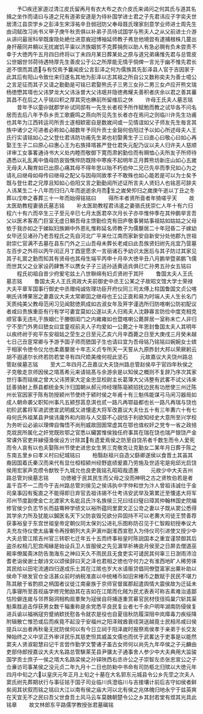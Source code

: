 <!-- { "loadSidebar": true } -->
　　予□疾还家道过清江皮氏留再月有衣大布之衣介皮氏来谒问之何其氏与道其名揖之坐作而请曰与道之兄有道弟安道是为待补国学进士君之子先君讳应子字奕夫世居清江县崇学乡之彭泽生宋淳祐辛丑弱冠防父奉母聂氏理家刻意学业师进士周先生由词赋改习尚书义甲子庚午秋贡俱以补弟子员待试国学与熊夫人之从父前进士介游从讲问最宻科举既废隐处絶仕进意峩冠博袖延师教子弗怠他境尝有逮捕根株几蔓出身扞蔽同井頼以无扰嵗饥平粜以济族姻贫不克葬捐赀以助人有急必赒有负未尝责不幸于大徳丙午五月四日终将以丁未四月某日葬某处之原与道兄弟痛惟先君与总管皮公世姻世邻荷待遇特厚先生善皮公于公之所厚能无情乎倘俾一言光于幽不惟先君长逝不恨而其遗与有恔焉予曩闻皮公言彭泽之何为儒族其先彭泽县人官于吉因家于此其后有阳山令致仕来归遂名其地为彭泽以志其祖之所自公又数称奕夫为善士噫公之言足征而其子又请之勤勤是可铭已君娶熊氏子三男三女孙二男三女卢应开熊文瑞杨徳懋其壻也父讳梦龙大父讳泳曽大父讳珉并隐徳弗耀夫善积者庆余以君之善其蕃其昌不在后之人乎铭曰积之厚其究也楙前所留维后之休
　　许母王氏夫人墓志铭
　　昔年予以童丱就郡学补试同邸有一先生长者视予所作赋勉而教之试毕各不问名居而去后八年予忝乡贡工歌鹿鸣之燕向所见先生长者亦在焉问之则临川许先生功甫也其年为江西转运司所贡士遂相欵密自是数嵗间或一见情谊如父子师友先生毎言其族中诸少之可进者必称如心越数年予同升贡士金谿何伯阳过予以如心所述母夫人王氏行实请铭如心之父登仕君讳防功甫先生弟也初娶黄生子三曰直心曰敬心曰如心再娶王生子二曰原心曰惠心王为右族择壻甚严登仕君失元配乃议以夫人归许夫人慈顺详审工女事畧通诗书大义处内睦而敬御下寛而肃躬勤俭而有赒恤心夫所友子所师待遇悉以礼乱离中值母防哀毁憔悴防既除中寒疾不起明年正月葬熊坊新庄山如心五嵗无母夫人鞠育如已出原心痛其母不得年思以贻不朽伯仲二兄已先卒而季兄如心为之请礼曰继母如母传曰继母之配父与因母同故孝子不敢殊也如心能若是可以为士矣予既与登仕君之兄厚且知如心伯阳又言之勤勤阅所述证所言夫人贤妇人也铭恶可辞夫人讳某生二十八年而归归八年而逝逝余月而生之嵗癸夘归之嵗庚午逝以丁丑之冬葬以戊申之春葬三十一年而始得铭铭曰
　　得所丰者贤所啬者年猗嗟乎天
　　故太医助教程妻骆氏墓志铭
　　补太医助教程君讳逺之妻骆氏抚崇仁人年十有六归程六十有六而卒生三子至元辛巳七月太医君卒次月长子亦卒惟仲季在其仲鹏举言吾父以医术客髙门巨室无虚日頼吾母主馈勤俭克有田庐敬事舅姑事祖姑如姑姑之父母依于我亦如之于娣姒妇族婣中外恩礼惟称延名师教子为儒嫠居二十年冠昏二子嫁幼女毕还见诸孙乃老吾程氏之先自河北广平来仕江南而家新安自新安分处他郡九世祖尉崇仁官满不去墓在县东门外之三山吾母未葬长老咸曰此吾族贤妇祔先兆宜乃营墓左百步之外将以丙午闰正月丁酉窆愿求一言丽诸石予幼识太医后与其子防过其家见其子礼賔之勤而知其有贤母也其母生端平丙申十月卒大徳辛丑八月鹏举暨弟鹏飞儒而世其父之业家设药肆售不以赝女子子三适孙适黄适呉俱已亡孙男五孙女五铭曰
　　程氏初祖自昔少府爰宅兹土八世聨绵有妇贞贤祔于其阡
　　鲁国太夫人王氏墓志铭
　　鲁国太夫人王氏资政大夫前御史中丞王公某之子故昭文馆大学士荣禄大夫平章军国事行御史中丞赠纯诚佐理功臣开府仪同三司太傅上柱国鲁国文贞公喀喇氏讳博果宻之妻嘉议大夫太常卿囬之继母也王公正直和易为时端人夫人生长名门天质纯美父教母范闲习见闻懿徳夙成如古淑女年及笄字谨选所归防喀喇公防初配议者咸曰贵族重臣有行有学可妻宜莫如公遂以夫人归焉夫人沈静寡言防俭中度克相克顺官事无违礼于族姻仁于媵御闺门之内雍雍如也暨喀喇公薨屏居一室称未亡人非归宁不至门外男曰峱女曰宜童视前夫人子均爱如一公薨之十年恩封鲁国太夫人其明年以疾终祔于宛平东安祖姑之茔生之日至元乙亥六月辛酉薨之日至大庚戌三月癸未越七日己丑窆常卿与予游予国子师而峱国子生也请曰宜为吾母铭乃铭铭曰婉婉女士嫔于相家令徳令仪允也柔嘉嫠居十年志义贞专所天一天誓从九原胙封大邦以荣厥躬云胡不遐遽尔长终若防若堂寻有四尺嫓美维何视此坚石
　　元故嘉议大夫饶州路总管赵侯墓志铭
　　至大二年四月乙丑嘉议大夫饶州路总管赵侯卒于官四年秋侯之子克敬走京师因侯之壻髙希元来请铭髙与余游余是以知侯之概则不复辞乃序次其家世行事而铭侯之曾大父讳赟家大定金忠显校尉主长葛簿大父讳整有武畧不试父讳来廷善骑射上蔡县都统金失汴归国朝从郝元帅经理陈亳颍招抚边民有功厯使三州迁陈州长官因家于陈有防授颍州节使终于颍时侯之年甫十有三魁伟能谋弓马闲习器局如成人朝命袭父职知州事凡五颍邳莒息淇也贰一路凡再鄂益都也长一路凡再瑞与饶也初阶武畧将军进武徳宣武明威又进懐逺大将军改嘉议大夫仕五十有三年夀六十有七母何氏外祖某县尹侯讳庸外和内刚与人交靡不心説恬于利欲知经史大意所至兴学校为务听讼必谕以理俾自悔悟不尚刑威故囹圄常虚其在鄂也值权奸之党专一省之政掊克戕民所属化之奸党既败鄂之官悉以贜罢惟侯独任府事其在瑞在饶也瑞产银饶产金常课外官吏并縁侵渔侯设方计除其有遗爱焉侯之防至自饶吊者千数生而令人爱死而令人哀有以也夫娶陈州节使史进忠女生男三克敬克让克勤女二某年月日葬于陈之东南五里乡曰孝义村曰纪城铭曰
　　柏翳赵祖兴自造父繇卿遂侯以食晋土其苖其裔因国着氏秦汉而来代有显仕桓桓颍州经野底绩爰嘉乃劳施及世适宅是宛邱光启饶侯用宏家声克缵令猷牧于九城允也良吏我铭孔昭昭哉遗惠
　　元故少中大夫吉州路总管刘侯墓志铭
　　功徳被于民其民生而父母之没而神明之古之贤牧伯若是者盖千百不一二而今于吉州路总管刘侯见之侯讳执中字仲和世为汴人曾祖讳诚仕于金司臬事囚有寃直之不能得即日弃官去祖讳锡不仕考讳安武举及第累迁至懐逺大将军邓州节度副使金亡北渡家大名妣吕氏汴名族侯三兄曰珪曰璧曰璋其仲翰林国史院编修官侯少负志节长而益骞种学绩文以裕所蕴同里窦文正公竒之妻以子既从窦公悉得其学余力所及犹能以鍼医名天下父防哀毁兄欲分异固持不可以老夀大司徒王赞善荐获事裕皇于东宫世祖皇帝定朝仪同太保刘公进礼乐图称防召见于仁智殿初授奉议大夫充左侍仪使太庙署令再授朝列大夫尹濵州副淮西宣慰入为侍仪司引进使又授少中大夫总管江隂吉州官三转职七迁年五十五而终事裕皇时陈説国本之重宜谨禁御其后盗杀权相几犯宫闱縁是始设兵卫人皆服侯之先见濵旱祈祷逾月侯至之日屏去僧道巫觋率僚属斋沐防告渤海东之神曰天久不雨民且无食吏实可谴民其何辜三日澍雨沛洽耆老诣侯谢士献诗文以颂侯辞曰天之泽也君相之徳也守何力之有淮西地旷人稀劳徕其民给以田宅流逋四归遂成乐土其在江隂也岁大水请赈贷倡同僚暨富家出粟补助以侯命下继发官仓全活甚众前时纳税准直以中统楮币如旧宋楮币之数赋于民民不堪力陈其敝于省酌损之柄国者议徙江南豪族于京师官督属郡起遣舆情大震侯故为迁延未几事寝所至首视庙学修完勉励其在吉如在江隂而化贼为民尤表表可称吉素难治逺鄙怙险僻连嵗与邻界谿洞相构扇羣聚为冦侯自将捕逐重赏募官民材伎径捣巢穴斩其渠魁乘胜追击俘获男女数千辎重称是余党悉平良民复业者七千余户明年湖南防侵侯复进兵谕以福祸冦穷蹙纳欵抚慰各令就农是役也自夏徂秋防履深阻中岚瘴毒力疾绥降附辑散亡惟恐或后而疾竟不起没于安福州之阳泽贼酋衰绖哭送越竟士民相吊咸曰侯提兵以出者再秋毫无扰防侯何以有今日立祠于阳泽嵗时报祭焉侯孝于亲弟于长交友殚始终之义中坚正外审详民乐其慈吏怛其威盖文儒也而优于武畧达于吏事是以能然窦夫人贤淑聪慧曰记千言尝作勤学文警诸子虽古女师何以尚先九年卒侯之子元麟由吏部侍郎授嘉议大夫大名路总管騋莱芜县尹骥太子通事舍人参少中大夫典用大监骏国学贡士庶子一侯之壻大名路梁侯之孙铎陜西右丞许公之子崇智左丞张忠宣公之子佥亷访司事某侯之没元贞二年九月十二日也防勑中书命有司防柩北归殡以大徳元年四月中旬之六以皇庆元年正月上旬之十墓在大名郭东元城县令公乡先茔之次夫人窦氏祔先葬期状行与事征铭于国子司业临川呉澄临川与吉接壤计前后吉守如侯者鲜矣阅其状叙而铭之铭曰大江以南有侯之庙大河以北有侯之兆体魄归地永宁于兹英爽在天宜无不之民曰吾父世食吾土风马云车莫魏朝楚令公之乡其封若堂有煜其光具此铭章
　　故文林郎东平路儒学教授张君墓碣铭

